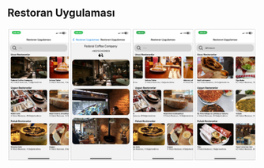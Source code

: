 ## Restoran Uygulaması

![image](https://github.com/edadural/rn/blob/main/restoran/img/restoran.png)
